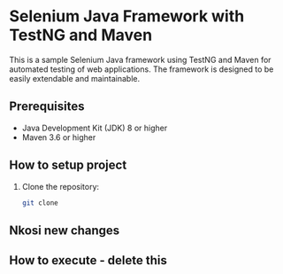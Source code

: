 # Selenium Java Framework with TestNG and Maven
This is a sample Selenium Java framework using TestNG and Maven for automated testing of web applications. The framework is designed to be easily extendable and maintainable.

## Prerequisites
- Java Development Kit (JDK) 8 or higher
- Maven 3.6 or higher
## How to setup project
1. Clone the repository:
   ```bash
   git clone

## Nkosi new changes

## How to execute - delete this